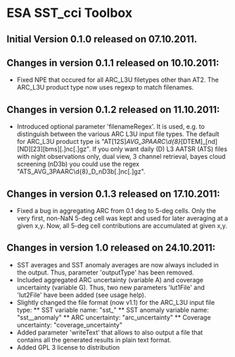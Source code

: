 # ESA SST_cci Toolbox

## Initial Version 0.1.0 released on 07.10.2011.

## Changes in version 0.1.1 released on 10.10.2011:

* Fixed NPE that occured for all ARC_L3U filetypes other than AT2. The ARC_L3U product type
  now uses regexp to match filenames.

## Changes in version 0.1.2 released on 11.10.2011:

* Introduced optional parameter 'filenameRegex'. It is used, e.g. to distinguish between
  the various ARC L3U input file types. The default for ARC_L3U product type is
  "AT[12S]_AVG_3PAARC\\d{8}_[DTEM]_[nd][ND][23][bms][.]nc[.]gz". If you only want
  daily (D) L3 AATSR (ATS) files with night observations only, dual view, 3 channel retrieval,
  bayes cloud screening (nD3b) you could use the regex "ATS_AVG_3PAARC\\d{8}_D_nD3b[.]nc[.]gz".

## Changes in version 0.1.3 released on 17.10.2011:

* Fixed a bug in aggregating ARC from 0.1 deg to 5-deg cells. Only the very first, non-NaN
  5-deg cell was kept and used for later averaging at a given x,y. Now, all 5-deg cell
  contributions are accumulated at given x,y.

## Changes in version 1.0 released on 24.10.2011:

* SST averages and SST anomaly averages are now always included in the output.
  Thus, parameter 'outputType' has been removed.
* Included aggregated ARC uncertainty (variable A) and coverage uncertainty (variable G).
  Thus, two new parameters 'lut1File' and 'lut2File' have been added (see usage help).
* Slightly changed the file format (now v1.1) for the ARC_L3U input file type:
** SST variable name:         "sst_<sstDepth>"
** SST anomaly variable name: "sst_<sstDepth>_anomaly"
** ARC uncertainty:           "arc_uncertainty"
** Coverage uncertainty:      "coverage_uncertainty"
* Added parameter 'writeText' that allows to also output a file that contains all the
  generated results in plain text format.
* Added GPL 3 license to distribution

